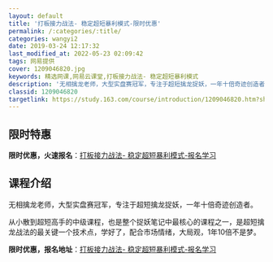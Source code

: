```yaml
---
layout: default
title: '打板接力战法- 稳定超短暴利模式-限时优惠'
permalink: /:categories/:title/
categories: wangyi2
date: 2019-03-24 12:17:32
last_modified_at: 2022-05-23 02:09:42
tags: 网易提供
cover: 1209046820.jpg
keywords: 精选网课,网易云课堂,打板接力战法- 稳定超短暴利模式
description: '无相擒龙老师，大型实盘赛冠军，专注于超短擒龙捉妖，一年十倍奇迹创造者。从小散到超短高手的中级课程，也是整个捉妖笔记中最核'
classid: 1209046820
targetlink: https://study.163.com/course/introduction/1209046820.htm?share=1&shareId=1025206652&utm_campaign=share&utm_medium=iphoneShare&utm_source=&utm_u=1025206652
---
```


## 限时特惠

**限时优惠，火速报名**：[打板接力战法- 稳定超短暴利模式-报名学习](https://study.163.com/course/introduction/1209046820.htm?share=1&shareId=1025206652&utm_campaign=share&utm_medium=iphoneShare&utm_source=&utm_u=1025206652)

## 课程介绍

无相擒龙老师，大型实盘赛冠军，专注于超短擒龙捉妖，一年十倍奇迹创造者。

从小散到超短高手的中级课程，也是整个捉妖笔记中最核心的课程之一，是超短擒龙战法的最关键一个技术点，学好了，配合市场情绪，大局观，1年10倍不是梦。

**限时优惠，报名地址**：[打板接力战法- 稳定超短暴利模式-报名学习](https://study.163.com/course/introduction/1209046820.htm?share=1&shareId=1025206652&utm_campaign=share&utm_medium=iphoneShare&utm_source=&utm_u=1025206652)

